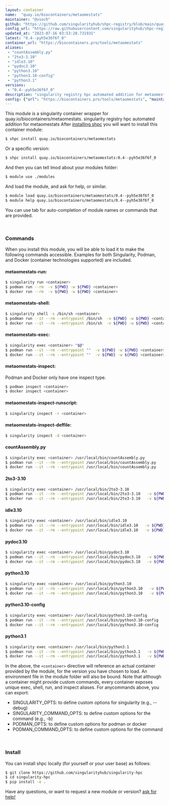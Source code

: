 ```yaml
---
layout: container
name:  "quay.io/biocontainers/metaomestats"
maintainer: "@vsoch"
github: "https://github.com/singularityhub/shpc-registry/blob/main/quay.io/biocontainers/metaomestats/container.yaml"
config_url: "https://raw.githubusercontent.com/singularityhub/shpc-registry/main/quay.io/biocontainers/metaomestats/container.yaml"
updated_at: "2023-07-16 03:53:20.731931"
latest: "0.4--pyh5e36f6f_0"
container_url: "https://biocontainers.pro/tools/metaomestats"
aliases:
 - "countAssembly.py"
 - "2to3-3.10"
 - "idle3.10"
 - "pydoc3.10"
 - "python3.10"
 - "python3.10-config"
 - "python3.1"
versions:
 - "0.4--pyh5e36f6f_0"
description: "singularity registry hpc automated addition for metaomestats"
config: {"url": "https://biocontainers.pro/tools/metaomestats", "maintainer": "@vsoch", "description": "singularity registry hpc automated addition for metaomestats", "latest": {"0.4--pyh5e36f6f_0": "sha256:4701dfa2e988abea085b60f47ef61875125148d4b8d761a62548605936e186ae"}, "tags": {"0.4--pyh5e36f6f_0": "sha256:4701dfa2e988abea085b60f47ef61875125148d4b8d761a62548605936e186ae"}, "docker": "quay.io/biocontainers/metaomestats", "aliases": {"countAssembly.py": "/usr/local/bin/countAssembly.py", "2to3-3.10": "/usr/local/bin/2to3-3.10", "idle3.10": "/usr/local/bin/idle3.10", "pydoc3.10": "/usr/local/bin/pydoc3.10", "python3.10": "/usr/local/bin/python3.10", "python3.10-config": "/usr/local/bin/python3.10-config", "python3.1": "/usr/local/bin/python3.1"}}
---
```


This module is a singularity container wrapper for quay.io/biocontainers/metaomestats.
singularity registry hpc automated addition for metaomestats
After [installing shpc](#install) you will want to install this container module:


```bash
$ shpc install quay.io/biocontainers/metaomestats
```

Or a specific version:

```bash
$ shpc install quay.io/biocontainers/metaomestats:0.4--pyh5e36f6f_0
```

And then you can tell lmod about your modules folder:

```bash
$ module use ./modules
```

And load the module, and ask for help, or similar.

```bash
$ module load quay.io/biocontainers/metaomestats/0.4--pyh5e36f6f_0
$ module help quay.io/biocontainers/metaomestats/0.4--pyh5e36f6f_0
```

You can use tab for auto-completion of module names or commands that are provided.

<br>

### Commands

When you install this module, you will be able to load it to make the following commands accessible.
Examples for both Singularity, Podman, and Docker (container technologies supported) are included.

#### metaomestats-run:

```bash
$ singularity run <container>
$ podman run --rm  -v ${PWD} -w ${PWD} <container>
$ docker run --rm  -v ${PWD} -w ${PWD} <container>
```

#### metaomestats-shell:

```bash
$ singularity shell -s /bin/sh <container>
$ podman run --it --rm --entrypoint /bin/sh  -v ${PWD} -w ${PWD} <container>
$ docker run --it --rm --entrypoint /bin/sh  -v ${PWD} -w ${PWD} <container>
```

#### metaomestats-exec:

```bash
$ singularity exec <container> "$@"
$ podman run --it --rm --entrypoint ""  -v ${PWD} -w ${PWD} <container> "$@"
$ docker run --it --rm --entrypoint ""  -v ${PWD} -w ${PWD} <container> "$@"
```

#### metaomestats-inspect:

Podman and Docker only have one inspect type.

```bash
$ podman inspect <container>
$ docker inspect <container>
```

#### metaomestats-inspect-runscript:

```bash
$ singularity inspect -r <container>
```

#### metaomestats-inspect-deffile:

```bash
$ singularity inspect -d <container>
```


#### countAssembly.py

```bash
$ singularity exec <container> /usr/local/bin/countAssembly.py
$ podman run --it --rm --entrypoint /usr/local/bin/countAssembly.py   -v ${PWD} -w ${PWD} <container> -c " $@"
$ docker run --it --rm --entrypoint /usr/local/bin/countAssembly.py   -v ${PWD} -w ${PWD} <container> -c " $@"
```


#### 2to3-3.10

```bash
$ singularity exec <container> /usr/local/bin/2to3-3.10
$ podman run --it --rm --entrypoint /usr/local/bin/2to3-3.10   -v ${PWD} -w ${PWD} <container> -c " $@"
$ docker run --it --rm --entrypoint /usr/local/bin/2to3-3.10   -v ${PWD} -w ${PWD} <container> -c " $@"
```


#### idle3.10

```bash
$ singularity exec <container> /usr/local/bin/idle3.10
$ podman run --it --rm --entrypoint /usr/local/bin/idle3.10   -v ${PWD} -w ${PWD} <container> -c " $@"
$ docker run --it --rm --entrypoint /usr/local/bin/idle3.10   -v ${PWD} -w ${PWD} <container> -c " $@"
```


#### pydoc3.10

```bash
$ singularity exec <container> /usr/local/bin/pydoc3.10
$ podman run --it --rm --entrypoint /usr/local/bin/pydoc3.10   -v ${PWD} -w ${PWD} <container> -c " $@"
$ docker run --it --rm --entrypoint /usr/local/bin/pydoc3.10   -v ${PWD} -w ${PWD} <container> -c " $@"
```


#### python3.10

```bash
$ singularity exec <container> /usr/local/bin/python3.10
$ podman run --it --rm --entrypoint /usr/local/bin/python3.10   -v ${PWD} -w ${PWD} <container> -c " $@"
$ docker run --it --rm --entrypoint /usr/local/bin/python3.10   -v ${PWD} -w ${PWD} <container> -c " $@"
```


#### python3.10-config

```bash
$ singularity exec <container> /usr/local/bin/python3.10-config
$ podman run --it --rm --entrypoint /usr/local/bin/python3.10-config   -v ${PWD} -w ${PWD} <container> -c " $@"
$ docker run --it --rm --entrypoint /usr/local/bin/python3.10-config   -v ${PWD} -w ${PWD} <container> -c " $@"
```


#### python3.1

```bash
$ singularity exec <container> /usr/local/bin/python3.1
$ podman run --it --rm --entrypoint /usr/local/bin/python3.1   -v ${PWD} -w ${PWD} <container> -c " $@"
$ docker run --it --rm --entrypoint /usr/local/bin/python3.1   -v ${PWD} -w ${PWD} <container> -c " $@"
```



In the above, the `<container>` directive will reference an actual container provided
by the module, for the version you have chosen to load. An environment file in the
module folder will also be bound. Note that although a container
might provide custom commands, every container exposes unique exec, shell, run, and
inspect aliases. For anycommands above, you can export:

 - SINGULARITY_OPTS: to define custom options for singularity (e.g., --debug)
 - SINGULARITY_COMMAND_OPTS: to define custom options for the command (e.g., -b)
 - PODMAN_OPTS: to define custom options for podman or docker
 - PODMAN_COMMAND_OPTS: to define custom options for the command

<br>

### Install

You can install shpc locally (for yourself or your user base) as follows:

```bash
$ git clone https://github.com/singularityhub/singularity-hpc
$ cd singularity-hpc
$ pip install -e .
```

Have any questions, or want to request a new module or version? [ask for help!](https://github.com/singularityhub/singularity-hpc/issues)